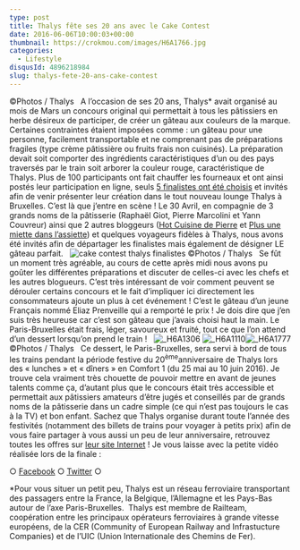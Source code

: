 ```yaml
---
type: post
title: Thalys fête ses 20 ans avec le Cake Contest
date: 2016-06-06T10:00:03+00:00
thumbnail: https://crokmou.com/images/H6A1766.jpg
categories:
  - Lifestyle
disqusId: 4896218984
slug: thalys-fete-20-ans-cake-contest
---
```


©Photos / Thalys   A l’occasion de ses 20 ans, Thalys* avait organisé au mois de Mars un concours original qui permettait à tous les pâtissiers en herbe désireux de participer, de créer un gâteau aux couleurs de la marque. Certaines contraintes étaient imposées comme : un gâteau pour une personne, facilement transportable et ne comprenant pas de préparations fragiles (type crème pâtissière ou fruits frais non cuisinés). La préparation devait soit comporter des ingrédients caractéristiques d’un ou des pays traversés par le train soit arborer la couleur rouge, caractéristique de Thalys. Plus de 100 participants ont fait chauffer les fourneaux et ont ainsi postés leur participation en ligne, seuls [5 finalistes ont été choisis](https://www.thalys.com/be/fr/concours-gateau) et invités afin de venir présenter leur création dans le tout nouveau lounge Thalys à Bruxelles. C’est là que j’entre en scène ! Le 30 Avril, en compagnie de 3 grands noms de la pâtisserie (Raphaël Giot, Pierre Marcolini et Yann Couvreur) ainsi que 2 autres bloggeurs ([Hot Cuisine de Pierre](http://hcdpierre.com/) et [Plus une miette dans l’assiette](http://www.plusunemiettedanslassiette.fr/)) et quelques voyageurs fidèles à Thalys, nous avons été invités afin de départager les finalistes mais également de désigner LE gâteau parfait.   ![cake contest thalys finalistes](http://www.crokmou.com/wp-content/uploads/2016/06/H6A1326.jpg) ©Photos / Thalys   Se fût un moment très agréable, au cours de cette après midi nous avons pu goûter les différentes préparations et discuter de celles-ci avec les chefs et les autres blogueurs. C’est très intéressant de voir comment peuvent se dérouler certains concours et le fait d’impliquer ici directement les consommateurs ajoute un plus à cet événement ! C’est le gâteau d’un jeune Français nommé Eliaz Prenveille qui a remporté le prix ! Je dois dire que j’en suis très heureuse car c’est son gâteau que j’avais choisi haut la main. Le Paris-Bruxelles était frais, léger, savoureux et fruité, tout ce que l’on attend d’un dessert lorsqu’on prend le train !   ![_H6A1306](http://www.crokmou.com/wp-content/uploads/2016/06/H6A1306.jpg) ![_H6A1110](http://www.crokmou.com/wp-content/uploads/2016/06/H6A1110.jpg)![_H6A1777](http://www.crokmou.com/wp-content/uploads/2016/06/H6A1777.jpg) ©Photos / Thalys   Ce dessert, le Paris-Bruxelles, sera servi à bord de tous les trains pendant la période festive du 20<sup>ème</sup>anniversaire de Thalys lors des « lunches » et « dîners » en Comfort 1 (du 25 mai au 10 juin 2016). Je trouve cela vraiment très chouette de pouvoir mettre en avant de jeunes talents comme ça, d’autant plus que le concours était très accessible et permettait aux pâtissiers amateurs d’être jugés et conseillés par de grands noms de la pâtisserie dans un cadre simple (ce qui n’est pas toujours le cas à la TV) et bon enfant. Sachez que Thalys organise durant toute l’année des festivités (notamment des billets de trains pour voyager à petits prix) afin de vous faire partager à vous aussi un peu de leur anniversaire, retrouvez toutes les offres sur [leur site Internet](https://www.thalys.com) ! Je vous laisse avec la petite vidéo réalisée lors de la finale :

○ [Facebook](https://www.facebook.com/crokmou.blog) ○ [Twitter](https://twitter.com/Crokmou) ○

*Pour vous situer un petit peu, Thalys est un réseau ferroviaire transportant des passagers entre la France, la Belgique, l’Allemagne et les Pays-Bas autour de l’axe Paris-Bruxelles.  Thalys est membre de Railteam, coopération entre les principaux opérateurs ferroviaires à grande vitesse européens, de la CER (Community of European Railway and Infrastucture Companies) et de l’UIC (Union Internationale des Chemins de Fer).